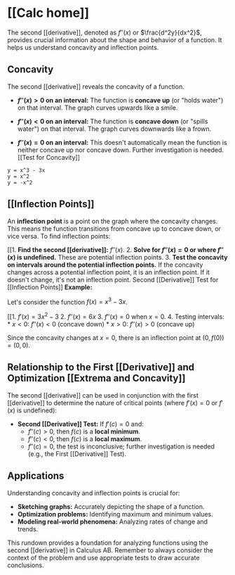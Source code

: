 # [[Calc home]]

The second [[derivative]], denoted as $f''(x)$ or $\frac{d^2y}{dx^2}$, provides crucial information about the shape and behavior of a function.  It helps us understand concavity and inflection points.

## Concavity

The second [[derivative]] reveals the concavity of a function.

* **$f''(x) > 0$ on an interval:** The function is **concave up** (or "holds water") on that interval.  The graph curves upwards like a smile.

* **$f''(x) < 0$ on an interval:** The function is **concave down** (or "spills water") on that interval. The graph curves downwards like a frown.

* **$f''(x) = 0$ on an interval:** This doesn't automatically mean the function is neither concave up nor concave down.  Further investigation is needed. [[Test for Concavity]]

```desmos-graph
y = x^3 - 3x
y = x^2
y = -x^2
```

## [[Inflection Points]] 
An **inflection point** is a point on the graph where the concavity changes.  This means the function transitions from concave up to concave down, or vice versa.  To find inflection points:

[[1. **Find the second [[derivative]]:** $f''(x)$.
2. **Solve for $f''(x) = 0$ or where $f''(x)$ is undefined.**  These are potential inflection points.
3. **Test the concavity on intervals around the potential inflection points.** If the concavity changes across a potential inflection point, it is an inflection point. If it doesn't change, it's not an inflection point. Second [[Derivative]] Test for [[Inflection Points]] 
**Example:**

Let's consider the function $f(x) = x^3 - 3x$.

[[1. $f'(x) = 3x^2 - 3$
2. $f''(x) = 6x$
3. $f''(x) = 0$ when $x = 0$.
4. Testing intervals:
    * $x < 0$: $f''(x) < 0$ (concave down)
    * $x > 0$: $f''(x) > 0$ (concave up)

Since the concavity changes at $x = 0$, there is an inflection point at $(0, f(0)) = (0, 0)$.


## Relationship to the First [[Derivative]] and Optimization [[Extrema and Concavity]]

The second [[derivative]] can be used in conjunction with the first [[derivative]] to determine the nature of critical points (where $f'(x) = 0$ or $f'(x)$ is undefined):

* **Second [[Derivative]] Test:** If $f'(c) = 0$ and:
    * $f''(c) > 0$, then $f(c)$ is a **local minimum**.
    * $f''(c) < 0$, then $f(c)$ is a **local maximum**.
    * $f''(c) = 0$, the test is inconclusive; further investigation is needed (e.g., the First [[Derivative]] Test).


## Applications

Understanding concavity and inflection points is crucial for:

* **Sketching graphs:** Accurately depicting the shape of a function.
* **Optimization problems:** Identifying maximum and minimum values.
* **Modeling real-world phenomena:** Analyzing rates of change and trends.


This rundown provides a foundation for analyzing functions using the second [[derivative]] in Calculus AB.  Remember to always consider the context of the problem and use appropriate tests to draw accurate conclusions.
